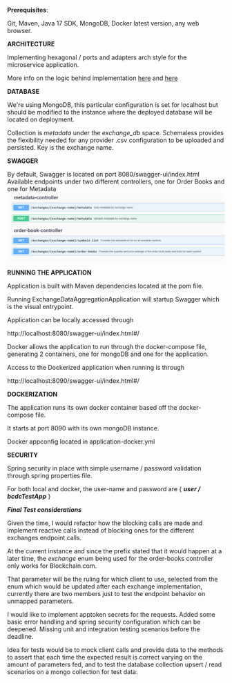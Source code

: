 **Prerequisites**:

Git, Maven, Java 17 SDK, MongoDB, Docker latest version, any web browser.


**ARCHITECTURE**

Implementing hexagonal / ports and adapters arch style for the microservice application.

More info on the logic behind implementation [here](https://netflixtechblog.com/ready-for-changes-with-hexagonal-architecture-b315ec967749) and [here](https://www.baeldung.com/hexagonal-architecture-ddd-spring)


**DATABASE**

We're using MongoDB, this particular configuration is set for localhost but should be modified to the instance where the deployed database will be located on deployment.

Collection is *metadata* under the *exchange_db* space.
Schemaless provides the flexibility needed for any provider .csv configuration to be uploaded and persisted.
Key is the exchange name.


**SWAGGER**

By default, Swagger is located on port 8080/swagger-ui/index.html
Available endpoints under two different controllers, one for Order Books and one for Metadata
![img.png](img.png)



**RUNNING THE APPLICATION**

Application is built with Maven dependencies located at the pom file. 

Running ExchangeDataAggregationApplication will startup Swagger which is the visual entrypoint.

Application can be locally accessed through

http://localhost:8080/swagger-ui/index.html#/

Docker allows the application to run through the docker-compose file, generating 2 containers, one for mongoDB and one for the application.

Access to the Dockerized application when running is through

http://localhost:8090/swagger-ui/index.html#/



**DOCKERIZATION**

The application runs its own docker container based off the docker-compose file.

It starts at port 8090 with its own mongoDB instance.

Docker appconfig located in application-docker.yml


**SECURITY**

Spring security in place with simple username / password validation through spring properties file.

For both local and docker, the user-name and password are { ***user / bcdcTestApp*** }



***Final Test considerations***

Given the time, I would refactor how the blocking calls are made and implement reactive calls instead of blocking ones for the different exchanges endpoint calls.

At the current instance and since the prefix stated that it would happen at a later time, the *exchange* enum being used for the order-books controller only works for Blockchain.com.

That parameter will be the ruling for which client to use, selected from the enum which would be updated after each exchange implementation, currently there are two members just to test the endpoint behavior on unmapped parameters.

I would like to implement apptoken secrets for the requests. Added some basic error handling and spring security configuration which can be deepened. Missing unit and integration testing scenarios before the deadline.

Idea for tests would be to mock client calls and provide data to the methods to assert that each time the expected result is correct varying on the amount of parameters fed, and to test the database collection upsert / read scenarios on a mongo collection for test data.
